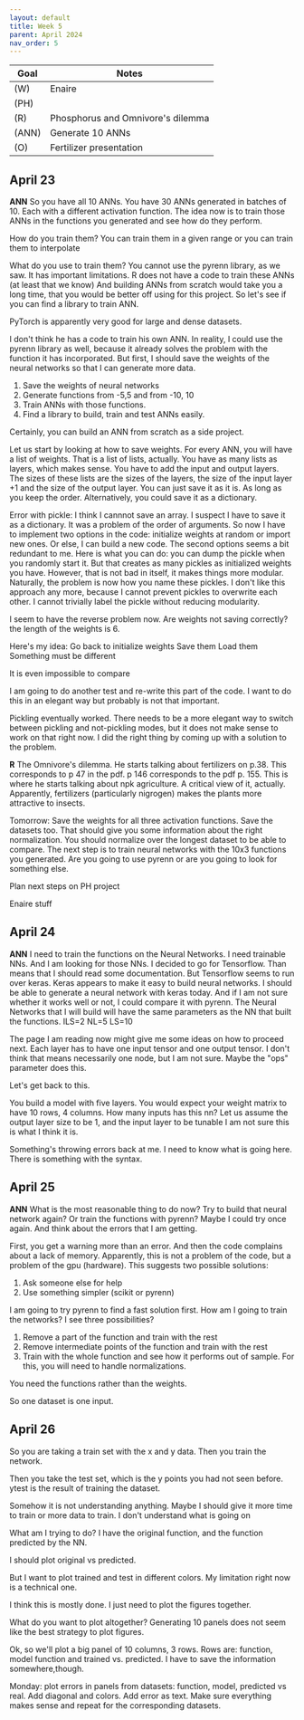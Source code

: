 ```yaml
---
layout: default
title: Week 5
parent: April 2024
nav_order: 5
---
```


| Goal | Notes | 
| ----------- | ----------- |
|(W)|Enaire |
|(PH)| |
|(R)|Phosphorus and Omnivore's dilemma |
|(ANN)|Generate 10 ANNs |
|(O)|Fertilizer presentation |


## April 23

**ANN**
So you have all 10 ANNs. You have 30 ANNs generated in batches of 10. Each with a different activation function.
The idea now is to train those ANNs in the functions you generated and see how do they perform.

How do you train them?
You can train them in a given range or you can train them to interpolate

What do you use to train them?
You cannot use the pyrenn library, as we saw. It has important limitations.
R does not have a code to train these ANNs (at least that we know)
And building ANNs from scratch would take you a long time, that you would be better off using for this project.
So let's see if you can find a library to train ANN.

PyTorch is apparently very good for large and dense datasets.

I don't think he has a code to train his own ANN.
In reality, I could use the pyrenn library as well, because it already solves the problem with the function it has incorporated.
But first, I should save the weights of the neural networks so that I can generate more data.

1. Save the weights of neural networks
2. Generate functions from -5,5 and from -10, 10
3. Train ANNs with those functions.
4. Find a library to build, train and test ANNs easily.

Certainly, you can build an ANN from scratch as a side project.

Let us start by looking at how to save weights.
For every ANN, you will have a list of weights. That is a list of lists, actually.
You have as many lists as layers, which makes sense. You have to add the input and output layers. The sizes of these lists are the
sizes of the layers, the size of the input layer +1 and the size of the output layer.
You can just save it as it is. As long as you keep the order.
Alternatively, you could save it as a dictionary.

Error with pickle: I think I cannnot save an array. I suspect I have to save it as a dictionary. It was a problem of the order of arguments.
So now I have to implement two options in the code: initialize weights at random or import new ones.
Or else, I can build a new code. The second options seems a bit redundant to me.
Here is what you can do: you can dump the pickle when you randomly start it. But that creates as many pickles as initialized weights you have.
However, that is not bad in itself, it makes things more modular.
Naturally, the problem is now how you name these pickles. I don't like this approach any more, because I cannot prevent pickles to overwrite each other. I cannot trivially label the pickle without
reducing modularity.

I seem to have the reverse problem now.
Are weights not saving correctly?
the length of the weights is 6.

Here's my idea:
 Go back to initialize weights
 Save them
 Load them
 Something must be different

It is even impossible to compare

I am going to do another test and re-write this part of the code.
I want to do this in an elegant way but probably is not that important.

Pickling eventually worked. There needs to be a more elegant way to switch between pickling and not-pickling modes, but it does not make sense to work on that right now. I did the right thing by
coming up with a solution to the problem.


**R** The Omnivore's dilemma. He starts talking about fertilizers on p.38. This corresponds to p 47 in the pdf.
p 146 corresponds to the pdf p. 155. This is where he starts talking about npk agriculture. A critical view of it,
actually.
Apparently, fertilizers (particularly nigrogen) makes the plants more attractive to insects.


Tomorrow:
Save the weights for all three activation functions.
Save the datasets too. That should give you some information about the right normalization. You should normalize over the longest dataset to be able to compare.
The next step is to train neural networks with the 10x3 functions you generated. Are you going to use pyrenn or are you going to look for something else.

Plan next steps on PH project

Enaire stuff

## April 24

**ANN** I need to train the functions on the Neural Networks. I need trainable NNs. And I am looking for those NNs.
I decided to go for Tensorflow. Than means that I should read some documentation.
But Tensorflow seems to run over keras. Keras appears to make it easy to build neural networks.
I should be able to generate a neural network with keras today.
And if I am not sure whether it works well or not, I could compare it with pyrenn.
The Neural Networks that I will build will have the same parameters as the NN that built the functions.
ILS=2
NL=5
LS=10

The page I am reading now might give me some ideas on how to proceed next.
Each layer has to have one input tensor and one output tensor. I don't think that means necessarily one node, but I am not sure.
Maybe the "ops" parameter does this.

Let's get back to this.

You build a model with five layers. You would expect your weight matrix to have 10 rows, 4 columns.
How many inputs has this nn? Let us assume the output layer size to be 1, and the input layer to be tunable
I am not sure this is what I think it is.

Something's throwing errors back at me. I need to know what is going here. There is something with the syntax.

## April 25

**ANN**
What is the most reasonable thing to do now? Try to build that neural network again?
Or train the functions with pyrenn? Maybe I could try once again. And think about the errors that I am getting.

First, you get a warning more than an error. And then the code complains about a lack of memory. Apparently, this is not a problem of the code, but a problem of the gpu (hardware). This suggests two possible solutions:
1. Ask someone else for help
2. Use something simpler (scikit or pyrenn)

I am going to try pyrenn to find a fast solution first. How am I going to train the networks?
I see three possibilities?
1. Remove a part of the function and train with the rest
2. Remove intermediate points of the function and train with the rest
3. Train with the whole function and see how it performs out of sample. For this, you will need to handle normalizations.

You need the functions rather than the weights.

So one dataset is one input.

## April 26

So you are taking a train set with the x and y data.
Then you train the network.

Then you take the test set, which is the y points you had not seen before.
ytest is the result of training the dataset.

Somehow it is not understanding anything. Maybe I should give it more time to train or more data to train.
I don't understand what is going on

What am I trying to do?
I have the original function, and the function predicted by the NN.

I should plot original vs predicted.

But I want to plot trained and test in different colors.
My limitation right now is a technical one.

I think this is mostly done. I just need to plot the figures together.

What do you want to plot altogether? Generating 10 panels does not seem like the best strategy to plot figures.

Ok, so we'll plot a big panel of 10 columns, 3 rows. Rows are: function, model function and trained vs. predicted.
I have to save the information somewhere,though.

Monday: plot errors in panels from datasets: function, model, predicted vs real. Add diagonal and colors. Add error as text.
Make sure everything makes sense and repeat for the corresponding datasets.
